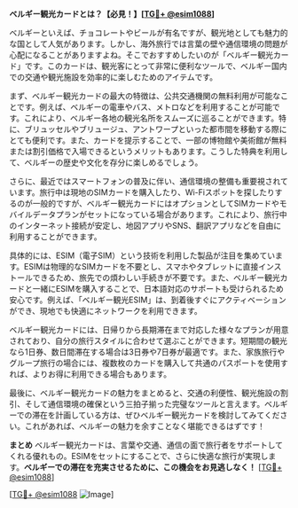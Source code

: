 **ベルギー観光カードとは？【必見！】[[TG💪+ @esim1088](https://t.me/s/esim1088)]**

ベルギーといえば、チョコレートやビールが有名ですが、観光地としても魅力的な国として人気があります。しかし、海外旅行では言葉の壁や通信環境の問題が心配になることがありますよね。そこでおすすめしたいのが「ベルギー観光カード」です。このカードは、観光客にとって非常に便利なツールで、ベルギー国内での交通や観光施設を効率的に楽しむためのアイテムです。

まず、ベルギー観光カードの最大の特徴は、公共交通機関の無料利用が可能なことです。例えば、ベルギーの電車やバス、メトロなどを利用することが可能です。これにより、ベルギー各地の観光名所をスムーズに巡ることができます。特に、ブリュッセルやブリュージュ、アントワープといった都市間を移動する際にとても便利です。また、カードを提示することで、一部の博物館や美術館が無料または割引価格で入場できるというメリットもあります。こうした特典を利用して、ベルギーの歴史や文化を存分に楽しめるでしょう。

さらに、最近ではスマートフォンの普及に伴い、通信環境の整備も重要視されています。旅行中は現地のSIMカードを購入したり、Wi-Fiスポットを探したりするのが一般的ですが、ベルギー観光カードにはオプションとしてSIMカードやモバイルデータプランがセットになっている場合があります。これにより、旅行中のインターネット接続が安定し、地図アプリやSNS、翻訳アプリなどを自由に利用することができます。

具体的には、ESIM（電子SIM）という技術を利用した製品が注目を集めています。ESIMは物理的なSIMカードを不要とし、スマホやタブレットに直接インストールできるため、旅先での煩わしい手続きが不要です。また、ベルギー観光カードと一緒にESIMを購入することで、日本語対応のサポートも受けられるため安心です。例えば、「ベルギー観光ESIM」は、到着後すぐにアクティベーションができ、現地でも快適にネットワークを利用できます。

ベルギー観光カードには、日帰りから長期滞在まで対応した様々なプランが用意されており、自分の旅行スタイルに合わせて選ぶことができます。短期間の観光なら1日券、数日間滞在する場合は3日券や7日券が最適です。また、家族旅行やグループ旅行の場合には、複数枚のカードを購入して共通のパスポートを使用すれば、よりお得に利用できる場合もあります。

最後に、ベルギー観光カードの魅力をまとめると、交通の利便性、観光施設の割引、そして通信環境の確保という三拍子揃った完璧なツールと言えます。ベルギーでの滞在を計画している方は、ぜひベルギー観光カードを検討してみてください。これがあれば、ベルギーの魅力を余すことなく堪能できるはずです！

**まとめ**
ベルギー観光カードは、言葉や交通、通信の面で旅行者をサポートしてくれる優れもの。ESIMをセットにすることで、さらに快適な旅行が実現します。**ベルギーでの滞在を充実させるために、この機会をお見逃しなく！** [[TG💪+ @esim1088](https://t.me/s/esim1088)]

[[TG💪+ @esim1088](https://t.me/s/esim1088) ![Image](https://i.postimg.cc/Y0z9fWf4/image.png)]